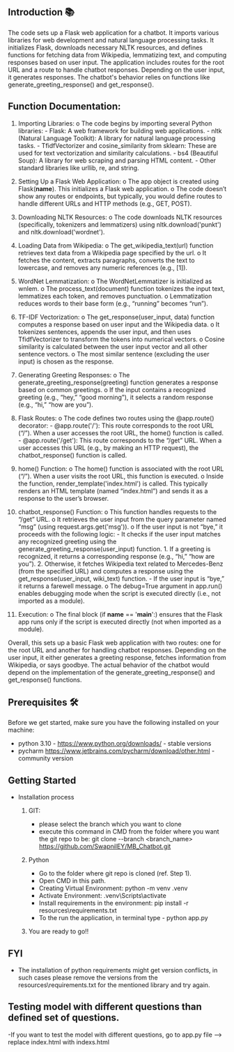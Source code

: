 ## Introduction 📚
The code sets up a Flask web application for a chatbot. It imports various libraries for web development and natural language processing tasks. It initializes Flask, downloads necessary NLTK resources, and defines functions for fetching data from Wikipedia, lemmatizing text, and computing responses based on user input. The application includes routes for the root URL and a route to handle chatbot responses. Depending on the user input, it generates responses. The chatbot's behavior relies on functions like generate_greeting_response() and get_response().


## Function Documentation:

1.	Importing Libraries:
    o	The code begins by importing several Python libraries:
        -   Flask: A web framework for building web applications.
        -   nltk (Natural Language Toolkit): A library for natural language processing tasks.
        -	TfidfVectorizer and cosine_similarity from sklearn: These are used for text vectorization   and similarity calculations.
        -	bs4 (Beautiful Soup): A library for web scraping and parsing HTML content.
        -	Other standard libraries like urllib, re, and string.

2.	Setting Up a Flask Web Application:
    o	The app object is created using Flask(__name__). This initializes a Flask web application.
    o	The code doesn’t show any routes or endpoints, but typically, you would define routes to handle different URLs and HTTP methods (e.g., GET, POST).

3.	Downloading NLTK Resources:
    o	The code downloads NLTK resources (specifically, tokenizers and lemmatizers) using nltk.download('punkt') and nltk.download('wordnet').

4.	Loading Data from Wikipedia:
    o	The get_wikipedia_text(url) function retrieves text data from a Wikipedia page specified by the url.
    o	It fetches the content, extracts paragraphs, converts the text to lowercase, and removes any numeric references (e.g., [1]).

5.	WordNet Lemmatization:
    o	The WordNetLemmatizer is initialized as wnlem.
    o	The process_text(document) function tokenizes the input text, lemmatizes each token, and removes punctuation.
    o	Lemmatization reduces words to their base form (e.g., “running” becomes “run”).

6.	TF-IDF Vectorization:
    o	The get_response(user_input, data) function computes a response based on user input and the Wikipedia data.
    o	It tokenizes sentences, appends the user input, and then uses TfidfVectorizer to transform the tokens into numerical vectors.
    o	Cosine similarity is calculated between the user input vector and all other sentence vectors.
    o	The most similar sentence (excluding the user input) is chosen as the response.

7.	Generating Greeting Responses:
    o	The generate_greeting_response(greeting) function generates a response based on common greetings.
    o	If the input contains a recognized greeting (e.g., “hey,” “good morning”), it selects a random response (e.g., “hi,” “how are you”).

8.	Flask Routes:
    o	The code defines two routes using the @app.route() decorator:
        -	@app.route('/'): This route corresponds to the root URL (“/”). When a user accesses the root URL, the home() function is called.
        -	@app.route('/get'): This route corresponds to the “/get” URL. When a user accesses this URL (e.g., by making an HTTP request), the chatbot_response() function is called.

9.	home() Function:
    o	The home() function is associated with the root URL (“/”). When a user visits the root URL, this function is executed.
    o	Inside the function, render_template('index.html') is called. This typically renders an HTML template (named “index.html”) and sends it as a response to the user’s browser.

10.	chatbot_response() Function:
    o	This function handles requests to the “/get” URL.
    o	It retrieves the user input from the query parameter named “msg” (using request.args.get('msg')).
    o	If the user input is not “bye,” it proceeds with the following logic:
        -	It checks if the user input matches any recognized greeting using the generate_greeting_response(user_input) function.
            1.	If a greeting is recognized, it returns a corresponding response (e.g., “hi,” “how are you”).
            2.	Otherwise, it fetches Wikipedia text related to Mercedes-Benz (from the specified URL) and computes a response using the get_response(user_input, wiki_text) function.
        -	If the user input is “bye,” it returns a farewell message.
    o	The debug=True argument in app.run() enables debugging mode when the script is executed directly (i.e., not imported as a module).
    
11.	Execution:
    o	The final block (if __name__ == '__main__':) ensures that the Flask app runs only if the script is executed directly (not when imported as a module).

Overall, this sets up a basic Flask web application with two routes: one for the root URL and another for handling chatbot responses. Depending on the user input, it either generates a greeting response, fetches information from Wikipedia, or says goodbye. The actual behavior of the chatbot would depend on the implementation of the generate_greeting_response() and get_response() functions.


## Prerequisites 🛠️
Before we get started, make sure you have the following installed on your machine:
- python 3.10 - https://www.python.org/downloads/ - stable versions
- pycharm https://www.jetbrains.com/pycharm/download/other.html - community version 


## Getting Started
- Installation process
   1. GIT: 
      - please select the branch which you want to clone
      - execute this command in CMD from the folder where you want the git repo to be: 
        git clone --branch <branch_name> https://github.com/SwapnilEY/MB_Chatbot.git

  2. Python
     - Go to the folder where git repo is cloned (ref. Step 1).
     - Open CMD in this path.
     - Creating Virtual Environment: python -m venv .venv
     - Activate Environment: .venv\Scripts\activate
     - Install requirements in the environment: pip install -r resources\requirements.txt
     - To the run the application, in terminal type - python app.py

  3. You are ready to go!!



## FYI
- The installation of python requirements might get version conflicts, in such cases please remove the versions from the resources\requirements.txt for the mentioned library and try again.


## Testing model with different questions than defined set of questions.
-If you want to test the model with different questions, go to app.py file --> replace index.html with indexs.html
